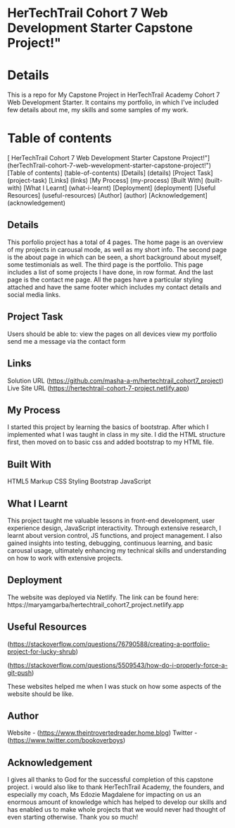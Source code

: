 # HerTechTrail Cohort 7 Web Development Starter Capstone Project!"

# Details
This is a repo for My Capstone Project in HerTechTrail Academy Cohort 7 Web Development Starter. It contains my portfolio, in which I've included few details about me, my skills and some samples of my work. 


# Table of contents
[ HerTechTrail Cohort 7 Web Development Starter Capstone Project!"] (herTechTrail-cohort-7-web-wevelopment-starter-capstone-project!")
[Table of contents] (table-of-contents)
[Details] (details)
[Project Task] (project-task)
[Links] (links)
[My Process] (my-process)
[Built With] (built-with)
[What I Learnt] (what-i-learnt)
[Deployment] (deployment)
[Useful Resources] (useful-resources)
[Author] (author)
[Acknowledgement] (acknowledgement)

## Details
This porfolio project has a total of 4 pages. The home page is an overview of my projects in carousal mode, as well as my short info. The second page is the about page in which can be seen, a short background about myself, some testimonials as well. The third page is the portfolio. This page includes a list of some projects I have done, in row format. And the last page is the contact me page. All the pages have a particular styling attached and have the same footer which includes my contact details and social media links. 

## Project Task
Users should be able to:
view the pages on all devices
view my portfolio
send me a message via the contact form


## Links
Solution URL (https://github.com/masha-a-m/hertechtrail_cohort7_project)
Live Site URL (https://hertechtrail-cohort-7-project.netlify.app)

## My Process
I started this project by learning the basics of bootstrap. After which I implemented what I was taught in class in my site. I did the HTML structure first, then moved on to basic css and added bootstrap to my HTML file. 

## Built With
HTML5 Markup
CSS Styling
Bootstrap
JavaScript


## What I Learnt
This project taught me valuable lessons in front-end development, user experience design, JavaScript interactivity. Through extensive research, I learnt about version control, JS functions, and project management. I also gained insights into testing, debugging, continuous learning, and basic carousal usage, ultimately enhancing my technical skills and understanding on how to work with extensive projects.

## Deployment
The website was deployed via Netlify. The link can be found here:
 https://maryamgarba/hertechtrail_cohort7_project.netlify.app


## Useful Resources
(https://stackoverflow.com/questions/76790588/creating-a-portfolio-project-for-lucky-shrub)

(https://stackoverflow.com/questions/5509543/how-do-i-properly-force-a-git-push)

These websites helped me when I was stuck on how some aspects of the website should be like.

## Author
Website -  (https://www.theintrovertedreader.home.blog)
Twitter - (https://www.twitter.com/bookoverboys)

## Acknowledgement
I gives all thanks to God for the successful completion of this capstone project. i would also like to thank HerTechTrail Academy, the founders, and especially my coach, Ms Edozie Magdalene for impacting on us an enormous amount of knowledge which has helped to develop our skills and has enabled us to make whole projects that we would never had thought of even starting otherwise. Thank you so much!
 
